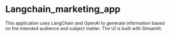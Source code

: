 # Langchain_marketing_app
This application uses LangChain and OpenAI to generate information based on the intended audience and subject matter. The UI is built with Streamlit.
